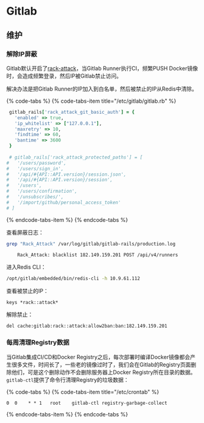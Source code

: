 # Gitlab

## 维护

### 解除IP屏蔽

Gitlab默认开启了[rack-attack](https://github.com/kickstarter/rack-attack/blob/master/README.md)，当Gitlab Runner执行CI，频繁PUSH Docker镜像时，会造成频繁登录，然后IP被Gitlab禁止访问。

解决办法是把Gitlab Runner的IP加入到白名单，然后被禁止的IP从Redis中清除。

{% code-tabs %}
{% code-tabs-item title="/etc/gitlab/gitlab.rb" %}
```ruby
 gitlab_rails['rack_attack_git_basic_auth'] = {
   'enabled' => true,
   'ip_whitelist' => ["127.0.0.1"],
   'maxretry' => 10,
   'findtime' => 60,
   'bantime' => 3600
 }
 
 # gitlab_rails['rack_attack_protected_paths'] = [
#   '/users/password',
#   '/users/sign_in',
#   '/api/#{API::API.version}/session.json',
#   '/api/#{API::API.version}/session',
#   '/users',
#   '/users/confirmation',
#   '/unsubscribes/',
#   '/import/github/personal_access_token'
# ]
```
{% endcode-tabs-item %}
{% endcode-tabs %}

查看屏蔽日志：

```bash
grep "Rack_Attack" /var/log/gitlab/gitlab-rails/production.log

    Rack_Attack: blacklist 182.149.159.201 POST /api/v4/runners
```

进入Redis CLI：

```bash
/opt/gitlab/embedded/bin/redis-cli -h 10.9.61.112
```

查看被禁止的IP：

```text
keys *rack::attack*
```

解除禁止：

```text
del cache:gitlab:rack::attack:allow2ban:ban:182.149.159.201
```

### 每周清理Registry数据

当Gitlab集成CI/CD和Docker Registry之后，每次部署时编译Docker镜像都会产生很多文件，时间长了，一些老的镜像过时了，我们会在Gitlab的Registry页面删除他们，可是这个删除动作不会删除服务器上Docker Registry所在目录的数据。`gitlab-ctl`提供了命令行清理Registry的垃圾数据：

{% code-tabs %}
{% code-tabs-item title="/etc/crontab" %}
```text
0  0    * * 1   root    gitlab-ctl registry-garbage-collect
```
{% endcode-tabs-item %}
{% endcode-tabs %}



